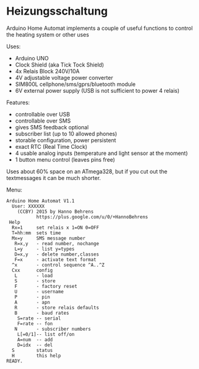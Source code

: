 # Heizungsschaltung
Arduino Home Automat implements a couple of useful functions to control the heating system or other uses

Uses:
- Arduino UNO
- Clock Shield (aka Tick Tock Shield)
- 4x Relais Block 240V/10A
- 4V adjustable voltage power converter
- SIM800L cellphone/sms/gprs/bluetooth module
- 6V external power supply (USB is not sufficient to power 4 relais)
 
Features:
- controllable over USB
- controllable over SMS
- gives SMS feedback optional 
- subscriber list (up to 10 allowed phones)
- storable configuration, power persistent
- exact RTC (Real Time Clock)
- 4 usable analog inputs (temperature and light sensor at the moment)
- 1 button menu control (leaves pins free)

Uses about 60% space on an ATmega328, but if you cut out the textmessages it can be much shorter.

Menu:
```
Arduino Home Automat V1.1
  User: XXXXXX
    (CCBY) 2015 by Hanno Behrens
           https://plus.google.com/u/0/+HannoBehrens
 Help
  Rx=1     set relais x 1=ON 0=OFF
  T=hh:mm  sets time
  Mx=y     SMS message number
   R=x,y   - read number, nochange
   L=y     - list y=types
   D=x,y   - delete number,classes
   F=x     - activate text format
  ^x       - control sequence ^A..^Z
  Cxx      config
   L       - load
   S       - store
   F       - factory reset
   U       - username
   P       - pin
   A       - apn
   R       - store relais defaults
   B       - baud rates
    S=rate -- serial
    F=rate -- fon
   N       - subscriber numbers
    L[=0/1]-- list off/on
    A=num  -- add
    D=idx  -- del
  S        status
  H        this help
READY.
```
